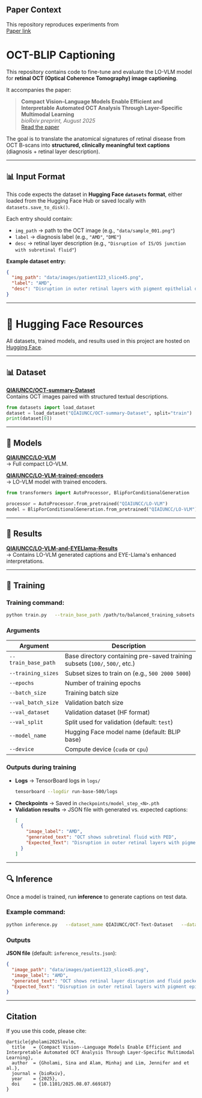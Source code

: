 ## Paper Context

This repository reproduces experiments from  
[Paper link](https://www.biorxiv.org/content/10.1101/2025.08.07.669187v1.full.pdf)
 
# OCT-BLIP Captioning

This repository contains code to fine-tune and evaluate the LO-VLM model for **retinal OCT (Optical Coherence Tomography) image captioning**.  

It accompanies the paper:  

> **Compact Vision–Language Models Enable Efficient and Interpretable Automated OCT Analysis Through Layer-Specific Multimodal Learning**  
> *bioRxiv preprint, August 2025*  
> [Read the paper](https://www.biorxiv.org/content/10.1101/2025.08.07.669187v1.full.pdf)

The goal is to translate the anatomical signatures of retinal disease from OCT B-scans into **structured, clinically meaningful text captions** (diagnosis + retinal layer description).

---

## 📊 Input Format

This code expects the dataset in **Hugging Face `datasets` format**, either loaded from the Hugging Face Hub or saved locally with `datasets.save_to_disk()`.

Each entry should contain:
- `img_path` → path to the OCT image (e.g., `"data/sample_001.png"`)
- `label` → diagnosis label (e.g., `"AMD"`, `"DME"`)
- `desc` → retinal layer description (e.g., `"Disruption of IS/OS junction with subretinal fluid"`)

**Example dataset entry:**
```json
{
  "img_path": "data/images/patient123_slice45.png",
  "label": "AMD",
  "desc": "Disruption in outer retinal layers with pigment epithelial detachment"
}
```

---
# 🔗 Hugging Face Resources

All datasets, trained models, and results used in this project are hosted on [Hugging Face](https://huggingface.co/QIAIUNCC).

---

## 📊 Dataset

**[QIAIUNCC/OCT-summary-Dataset](https://huggingface.co/datasets/QIAIUNCC/OCT-summary-Dataset)**  
Contains OCT images paired with structured textual descriptions.

```python
from datasets import load_dataset
dataset = load_dataset("QIAIUNCC/OCT-summary-Dataset", split="train")
print(dataset[0])
```

---

## 🤖 Models

**[QIAIUNCC/LO-VLM](https://huggingface.co/QIAIUNCC/LO-VLM)**  
→ Full compact LO-VLM.

**[QIAIUNCC/LO-VLM-trained-encoders](https://huggingface.co/QIAIUNCC/LO-VLM-trained-encoders)**  
→ LO-VLM model with trained encoders.

```python
from transformers import AutoProcessor, BlipForConditionalGeneration

processor = AutoProcessor.from_pretrained("QIAIUNCC/LO-VLM")
model = BlipForConditionalGeneration.from_pretrained("QIAIUNCC/LO-VLM").to("cuda")
```

---

## 📑 Results

**[QIAIUNCC/LO-VLM-and-EYELlama-Results](https://huggingface.co/QIAIUNCC/LO-VLM-and-EYELlama-Results)**  
→ Contains LO-VLM generated captions and EYE-Llama's enhanced interpretations. 

---

## 🚀 Training

### Training command:

```bash
python train.py   --train_base_path /path/to/balanced_training_subsets   --training_sizes 500 2000 5000   --epochs 30   --batch_size 16   --val_batch_size 4   --val_dataset QIAIUNCC/OCT-Text-Dataset   --val_split test   --device cuda
```

### Arguments

| Argument           | Description |
|--------------------|-------------|
| `--train_base_path` | Base directory containing pre-saved training subsets (`100/`, `500/`, etc.) |
| `--training_sizes` | Subset sizes to train on (e.g., `500 2000 5000`) |
| `--epochs`         | Number of training epochs |
| `--batch_size`     | Training batch size |
| `--val_batch_size` | Validation batch size |
| `--val_dataset`    | Validation dataset (HF format) |
| `--val_split`      | Split used for validation (default: `test`) |
| `--model_name`     | Hugging Face model name (default: BLIP base) |
| `--device`         | Compute device (`cuda` or `cpu`) |

### Outputs during training
- **Logs** → TensorBoard logs in `logs/`  
  ```bash
  tensorboard --logdir run-base-500/logs
  ```
- **Checkpoints** → Saved in `checkpoints/model_step_<N>.pth`
- **Validation results** → JSON file with generated vs. expected captions:
  ```json
  [
    {
      "image_label": "AMD",
      "generated_text": "OCT shows subretinal fluid with PED",
      "Expected_Text": "Disruption in outer retinal layers with pigment epithelial detachment"
    }
  ]
  ```

---

## 🔍 Inference

Once a model is trained, run **inference** to generate captions on test data.

### Example command:

```bash
python inference.py   --dataset_name QIAIUNCC/OCT-Text-Dataset   --dataset_split test   --model_name Salesforce/blip-image-captioning-base   --checkpoint_path checkpoints/model_step_5000.pth   --output_json results_test.json   --output_txt results_test.txt   --device cuda
```

### Outputs
 **JSON file** (default: `inference_results.json`):
   ```json
   {
     "image_path": "data/images/patient123_slice45.png",
     "image_label": "AMD",
     "generated_text": "OCT shows retinal layer disruption and fluid pockets",
     "Expected_Text": "Disruption in outer retinal layers with pigment epithelial detachment"
   }
   ```
---

## Citation

If you use this code, please cite:

```
@article{gholami2025lovlm,
  title   = {Compact Vision--Language Models Enable Efficient and Interpretable Automated OCT Analysis Through Layer-Specific Multimodal Learning},
  author  = {Gholami, Sina and Alam, Minhaj and Lim, Jennifer and et al.},
  journal = {bioRxiv},
  year    = {2025},
  doi     = {10.1101/2025.08.07.669187}
}
```

